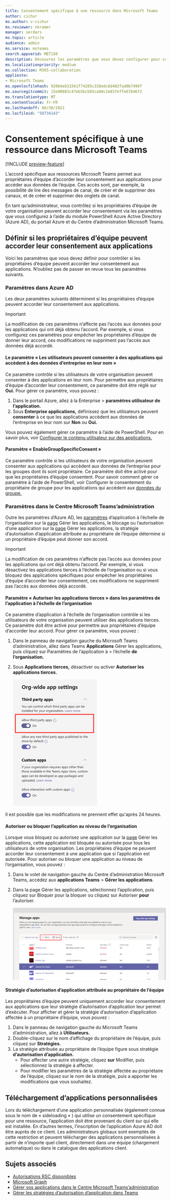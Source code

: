 ```yaml
---
title: Consentement spécifique à une ressource dans Microsoft Teams
author: cichur
ms.author: v-cichur
ms.reviewer: nkramer
manager: serdars
ms.topic: article
audience: admin
ms.service: msteams
search.appverid: MET150
description: Découvrez les paramètres que vous devez configurer pour contrôler si les propriétaires d’équipes de votre organisation peuvent donner leur consentement aux applications.
ms.localizationpriority: medium
ms.collection: M365-collaboration
appliesto:
- Microsoft Teams
ms.openlocfilehash: 92064eb31561f74285c338edc6d482fad0b7496f
ms.sourcegitcommit: 15e90083c47eb5bcb03ca80c2e83feffe67646f2
ms.translationtype: MT
ms.contentlocale: fr-FR
ms.lasthandoff: 08/30/2021
ms.locfileid: "58734143"
---
```

# <a name="resource-specific-consent-in-microsoft-teams"></a>Consentement spécifique à une ressource dans Microsoft Teams

[!INCLUDE [preview-feature](includes/preview-feature.md)]

L’accord spécifique aux ressources Microsoft Teams permet aux propriétaires d’équipe d’accorder leur consentement aux applications pour accéder aux données de l’équipe. Ces accès sont, par exemple, la possibilité de lire des messages de canal, de créer et de supprimer des canaux, et de créer et supprimer des onglets de canal.

En tant qu’administrateur, vous contrôlez si les propriétaires d’équipe de votre organisation peuvent accorder leur consentement via les paramètres que vous configurez à l’aide du module PowerShell Azure Active Directory (Azure AD), du portail Azure et du Centre d’administration Microsoft Teams.  

## <a name="set-whether-team-owners-can-give-consent-to-apps"></a>Définir si les propriétaires d’équipe peuvent accorder leur consentement aux applications

Voici les paramètres que vous devez définir pour contrôler si les propriétaires d’équipe peuvent accorder leur consentement aux applications. N’oubliez pas de passer en revue tous les paramètres suivants.

### <a name="settings-in-azure-ad"></a>Paramètres dans Azure AD

Les deux paramètres suivants déterminent si les propriétaires d’équipe peuvent accorder leur consentement aux applications.

> [!IMPORTANT]
> La modification de ces paramètres n’affecte pas l’accès aux données pour les applications qui ont déjà obtenu l’accord. Par exemple, si vous configurez ces paramètres pour empêcher les propriétaires d’équipe de donner leur accord, ces modifications ne suppriment pas l’accès aux données déjà accordé.

#### <a name="the-users-can-consent-to-apps-accessing-company-data-on-their-behalf-setting"></a>Le paramètre « Les utilisateurs peuvent consenter à des applications qui accèdent à des données d’entreprise en leur nom »

Ce paramètre contrôle si les utilisateurs de votre organisation peuvent consenter à des applications en leur nom. Pour permettre aux propriétaires d’équipe d’accorder leur consentement, ce paramètre doit être réglé sur **Oui.** Pour gérer ce paramètre, vous pouvez :

1. Dans le portail Azure, allez à la Enterprise   >  **paramètres utilisateur de l’application.**
2. Sous **Enterprise applications,** définissez que les utilisateurs peuvent **consenter** à ce que les applications accèdent aux données de l’entreprise en leur nom sur **Non** ou **Oui.**

Vous pouvez également gérer ce paramètre à l’aide de PowerShell. Pour en savoir plus, voir [Configurer le contenu utilisateur sur des applications.](/azure/active-directory/manage-apps/configure-user-consent#configure-user-consent-to-applications)

#### <a name="the-enablegroupspecificconsent-setting"></a>Paramètre « EnableGroupSpecificConsent »

Ce paramètre contrôle si les utilisateurs de votre organisation peuvent consenter aux applications qui accèdent aux données de l’entreprise pour les groupes dont ils sont propriétaire. Ce paramètre doit être activé pour que les propriétaires d’équipe consentent. Pour savoir comment gérer ce paramètre à l’aide de PowerShell, voir Configurer le consentement du propriétaire de groupe pour les applications qui accèdent aux [données du groupe.](/azure/active-directory/manage-apps/configure-user-consent#configure-group-owner-consent-to-apps-accessing-group-data)

### <a name="settings-in-the-microsoft-teams-admin-center"></a>Paramètres dans le Centre Microsoft Teams’administration

Outre les paramètres d’Azure AD, les [paramètres](manage-apps.md#manage-org-wide-app-settings) d’application à l’échelle de l’organisation sur [](teams-app-permission-policies.md) la [page](manage-apps.md) Gérer les applications, le blocage ou l’autorisation d’une application sur la [page](manage-apps.md#allow-and-block-apps) Gérer les applications, la stratégie d’autorisation d’application attribuée au propriétaire de l’équipe détermine si un propriétaire d’équipe peut donner son accord.

> [!IMPORTANT]
> La modification de ces paramètres n’affecte pas l’accès aux données pour les applications qui ont déjà obtenu l’accord. Par exemple, si vous désactivez les applications tierces à l’échelle de l’organisation ou si vous bloquez des applications spécifiques pour empêcher les propriétaires d’équipe d’accorder leur consentement, ces modifications ne suppriment pas l’accès aux données déjà accordé.  

#### <a name="the-allow-third-party-apps-setting-in-org-wide-app-settings"></a>Paramètre « Autoriser les applications tierces » dans les paramètres de l’application à l’échelle de l’organisation

Ce paramètre d’application à l’échelle de l’organisation contrôle si les utilisateurs de votre organisation peuvent utiliser des applications tierces. Ce paramètre doit être activé pour permettre aux propriétaires d’équipe d’accorder leur accord. Pour gérer ce paramètre, vous pouvez :

1. Dans le panneau de navigation gauche du Microsoft Teams d’administration, allez dans Teams **Applications** Gérer les applications, puis cliquez sur Paramètres de l’application à  >  l’échelle **de l’organisation.**
2. Sous **Applications tierces,** désactiver ou activer **Autoriser les applications tierces.**

    ![Capture d’écran du paramètre « Autoriser les applications tierces Teams »](media/resource-specific-consent-org-wide-setting.png)

Il est possible que les modifications ne prennent effet qu'après 24 heures.

#### <a name="allow-or-block-the-app-at-the-org-level"></a>Autoriser ou bloquer l’application au niveau de l’organisation

Lorsque vous bloquez ou autorisez une application sur la [page](manage-apps.md#allow-and-block-apps) Gérer les applications, cette application est bloquée ou autorisée pour tous les utilisateurs de votre organisation. Les propriétaires d’équipe ne peuvent accorder leur consentement à une application que si l’application est autorisée. Pour autoriser ou bloquer une application au niveau de l’organisation, vous pouvez :

1. Dans le volet de navigation gauche du Centre d’administration Microsoft Teams, accédez aux **applications Teams** > **Gérer les applications**.
2. Dans la page Gérer les applications,  sélectionnez l’application, puis cliquez sur Bloquer pour la bloquer ou cliquez sur Autoriser **pour** l’autoriser.

    ![Capture d’écran des applications bloquées dans les paramètres à l’échelle de l’organisation.](media/resource-specific-consent-allow-block-apps.png)

#### <a name="app-permission-policy-assigned-to-the-team-owner"></a>Stratégie d’autorisation d’application attribuée au propriétaire de l’équipe

Les propriétaires d’équipe peuvent uniquement accorder leur consentement aux applications que leur stratégie d’autorisation d’application leur permet d’exécuter. Pour afficher et gérer la stratégie d’autorisation d’application affectée à un propriétaire d’équipe, vous pouvez :

1. Dans le panneau de navigation gauche du Microsoft Teams d’administration, allez à **Utilisateurs.**
2. Double-cliquez sur le nom d’affichage du propriétaire de l’équipe, puis cliquez sur **Stratégies.**
3. La stratégie attribuée au propriétaire de l’équipe figure sous stratégie **d’autorisation d’application.**
    - Pour affecter une autre stratégie, cliquez **sur** Modifier, puis sélectionnez la stratégie à affecter.
    - Pour modifier les paramètres de la stratégie affectée au propriétaire de l’équipe, cliquez sur le nom de la stratégie, puis a apporter les modifications que vous souhaitez.  

## <a name="uploading-custom-apps"></a>Téléchargement d’applications personnalisées

Lors du téléchargement d’une application personnalisée (également connue sous le nom de « sideloading » ) qui utilise un consentement spécifique pour une ressource, l’application doit être provenant du client sur qui elle est installée. En d’autres termes, l’inscription de l’application Azure AD doit être auprès de ce client. Les administrateurs globaux sont exemptés de cette restriction et peuvent télécharger des applications personnalisées à partir de n’importe quel client, directement dans une équipe (chargement automatique) ou dans le catalogue des applications client.

## <a name="related-topics"></a>Sujets associés

- [Autorisations RSC disponibles](/microsoftteams/platform/graph-api/rsc/resource-specific-consent)
- [Microsoft Graph](https://developer.microsoft.com/graph)
- [Gérer vos applications dans le Centre Microsoft Teams’administration](manage-apps.md)
- [Gérer les stratégies d’autorisation d’application dans Teams](teams-app-permission-policies.md)